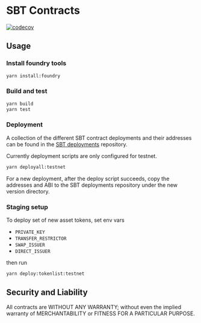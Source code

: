 SBT Contracts
================

[![codecov](https://codecov.io/gh/dinaricrypto/sbt-contracts/branch/main/graph/badge.svg?token=6GFOt4AsfI)](https://codecov.io/gh/dinaricrypto/sbt-contracts)

Usage
------
### Install foundry tools

```bash
yarn install:foundry
```

### Build and test

```bash
yarn build
yarn test
```

### Deployment

A collection of the different SBT contract deployments and their addresses can be found in the [SBT deployments](https://github.com/dinaricrypto/sbt-deployments) repository.

Currently deployment scripts are only configured for testnet.

```bash
yarn deployall:testnet
```

For a new deployment, after the deploy script succeeds, copy the addresses and ABI to the SBT deployments repository under the new version directory.

### Staging setup

To deploy set of new asset tokens, set env vars

- `PRIVATE_KEY`
- `TRANSFER_RESTRICTOR`
- `SWAP_ISSUER`
- `DIRECT_ISSUER`

then run

```bash
yarn deploy:tokenlist:testnet
```

Security and Liability
----------------------
All contracts are WITHOUT ANY WARRANTY; without even the implied warranty of MERCHANTABILITY or FITNESS FOR A PARTICULAR PURPOSE.
